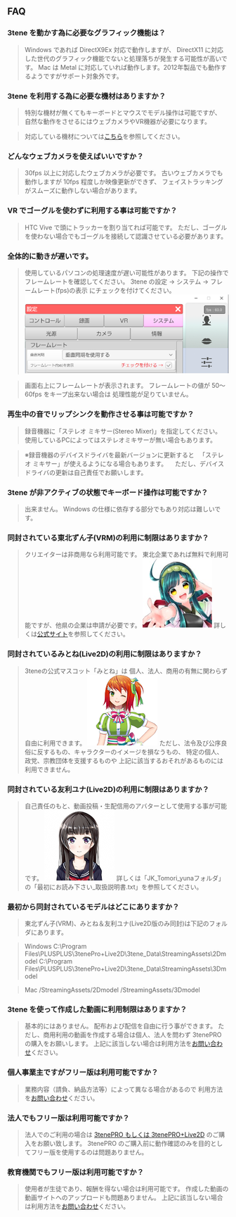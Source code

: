 ## FAQ

### 3tene を動かす為に必要なグラフィック機能は？

>Windows であれば DirectX9Ex 対応で動作しますが、
>DirectX11 に対応した世代のグラフィック機能でないと処理落ちが発生する可能性が高いです。
>Mac は Metal に対応していれば動作します。2012年製品でも動作するようですがサポート対象外です。


### 3tene を利用する為に必要な機材はありますか？

>特別な機材が無くてもキーボードとマウスでモデル操作は可能ですが、
>自然な動作をさせるにはウェブカメラやVR機器が必要になります。

>対応している機材については[こちら](#equipment.md)を参照してください。


### どんなウェブカメラを使えばいいですか？

>30fps 以上に対応したウェブカメラが必要です。
>古いウェブカメラでも動作しますが 10fps 程度しか映像更新ができず、
>フェイストラッキングがスムーズに動作しない場合があります。


### VR でゴーグルを使わずに利用する事は可能ですか？

>HTC Vive で頭にトラッカーを割り当てれば可能です。
>ただし、ゴーグルを使わない場合でもゴーグルを接続して認識させている必要があります。


### 全体的に動きが遅いです。

>使用しているパソコンの処理速度が遅い可能性があります。
>下記の操作でフレームレートを確認してください。
>3tene の設定 → システム → フレームレート(fps)の表示
>にチェックを付けてください。
![画像](image/setting_fps.png "fps")

>画面右上にフレームレートが表示されます。
>フレームレートの値が 50～60fps をキープ出来ない場合は
>処理性能が足りていません。


### 再生中の音でリップシンクを動作させる事は可能ですか？

>録音機器に「ステレオ ミキサー(Stereo Mixer)」を指定してください。
>使用しているPCによってはステレオミキサーが無い場合もあります。

>※録音機器のデバイスドライバを最新バージョンに更新すると
>　「ステレオ ミキサー」が使えるようになる場合もあります。
>　ただし、デバイスドライバの更新は自己責任でお願いします。


### 3tene が非アクティブの状態でキーボード操作は可能ですか？

>出来ません。
>Windows の仕様に依存する部分でもあり対応は難しいです。


### 同封されている東北ずん子(VRM)の利用に制限はありますか？

>クリエイターは非商用なら利用可能です。
>東北企業であれば無料で利用可能ですが、他県の企業は申請が必要です。
![画像](image/zunko.jpg "ずん子")
>詳しくは[公式サイト](https://zunko.jp/guideline.html)を参照してください。


### 同封されているみとね(Live2D)の利用に制限はありますか？

>3teneの公式マスコット「みとね」は
>個人、法人、商用の有無に関わらず自由に利用できます。
![画像](image/mitone.png "みとね")
>ただし、法令及び公序良俗に反するもの、キャラクターのイメージを損なうもの、
>特定の個人、政党、宗教団体を支援するものや
>上記に該当するおそれがあるものには利用できません。


### 同封されている友利ユナ(Live2D)の利用に制限はありますか？

>自己責任のもと、動画投稿・生配信用のアバターとして使用する事が可能です。
![画像](image/tomori_yuna.png "友利ユナ")
>詳しくは「JK_Tomori_yunaフォルダ」の「最初にお読み下さい_取扱説明書.txt」を参照してください。


### 最初から同封されているモデルはどこにありますか？

>東北ずん子(VRM)、みとね＆友利ユナ(Live2D版のみ同封)は下記のフォルダにあります。

>Windows
>C:\Program Files\PLUSPLUS\3tenePro+Live2D\3tene_Data\StreamingAssets\2Dmodel
>C:\Program Files\PLUSPLUS\3tenePro+Live2D\3tene_Data\StreamingAssets\3Dmodel

>Mac
>/StreamingAssets/2Dmodel
>/StreamingAssets/3Dmodel


### 3tene を使って作成した動画に利用制限はありますか？

>基本的にはありません。
>配布および配信を自由に行う事ができます。
>ただし、商用利用の動画を作成する場合は個人、法人を問わず 3tenePRO の購入をお願いします。
>上記に該当しない場合は利用方法を[お問い合わせ](https://3tene.com/contact/)ください。


### 個人事業主ですがフリー版は利用可能ですか？

>業務内容（請負、納品方法等）によって異なる場合があるので
>利用方法を[お問い合わせ](https://3tene.com/contact/)ください。


### 法人でもフリー版は利用可能ですか？

>法人でのご利用の場合は [3tenePRO もしくは 3tenePRO+Live2D](https://3tene.com/pro_company/) のご購入をお願い致します。
>3tenePRO のご購入前に動作確認のみを目的としてフリー版を使用するのは問題ありません。


### 教育機関でもフリー版は利用可能ですか？

>使用者が生徒であり、報酬を得ない場合は利用可能です。
>作成した動画の動画サイトへのアップロードも問題ありません。
>上記に該当しない場合は利用方法を[お問い合わせ](https://3tene.com/contact/)ください。


